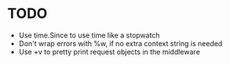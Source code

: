 # TODO

- Use time.Since to use time like a stopwatch
- Don't wrap errors with %w, if no extra context string is needed
- Use +v to pretty print request objects in the middleware